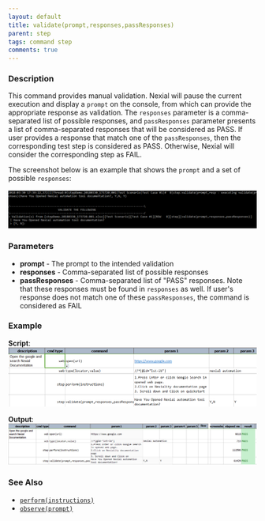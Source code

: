 ```yaml
---
layout: default
title: validate(prompt,responses,passResponses)
parent: step
tags: command step
comments: true
---
```


### Description
This command provides manual validation.  Nexial will pause the current execution and display a `prompt` on the 
console, from which can provide the appropriate response as validation.  The `responses` parameter is a comma-separated
list of possible responses, and `passResponses` parameter presents a list of comma-separated responses that will be
considered as PASS.  If user provides a response that match one of the `passResponses`, then the corresponding test
step is considered as PASS.  Otherwise, Nexial will consider the corresponding step as FAIL.

The screenshot below is an example that shows the `prompt` and a set of possible `responses`:<br/>   
![](image/validate(prompt,responses,passResponses)_01.png)


### Parameters
- **prompt** \- The prompt to the intended validation
- **responses** \- Comma-separated list of possible responses
- **passResponses** \- Comma-separated list of "PASS" responses.  Note that these responses must be found in `responses` 
  as well.  If user's response does not match one of these `passResponses`, the command is considered as FAIL


### Example
**Script**:<br/>
![](image/validate(prompt,responses,passResponses)_02.png)

**Output**:<br/>
![](image/validate(prompt,responses,passResponses)_03.png)


### See Also
- [`perform(instructions)`](perform(instructions).html )
- [`observe(prompt)`](observe(prompt).html)